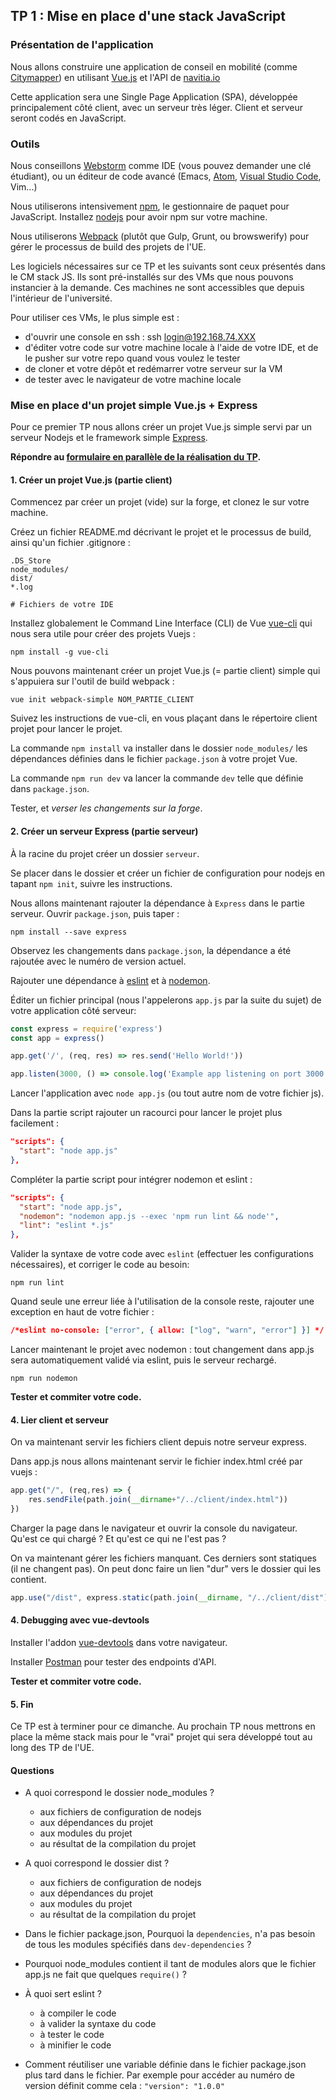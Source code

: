 ## TP 1 : Mise en place d'une stack JavaScript

### Présentation de l'application

Nous allons construire une application de conseil en mobilité (comme [Citymapper](http://citymapper.fr/)) en utilisant [Vue.js](http://vuejs.org/) et l'API de [navitia.io](https://www.navitia.io/)

Cette application sera une Single Page Application (SPA), développée principalement côté client, avec un serveur très léger. Client et serveur seront codés en JavaScript.

### Outils

Nous conseillons [Webstorm](https://www.jetbrains.com/webstorm/) comme IDE (vous pouvez demander une clé étudiant), ou un éditeur de code avancé (Emacs, [Atom](https://atom.io), [Visual Studio Code](https://code.visualstudio.com/), Vim...)

Nous utiliserons intensivement [npm](https://www.npmjs.com/), le gestionnaire de paquet pour JavaScript. Installez [nodejs](https://nodejs.org/en/) pour avoir npm sur votre machine.

Nous utiliserons [Webpack](https://webpack.github.io/) (plutôt que Gulp, Grunt, ou browswerify) pour gérer le processus de build des projets de l'UE.

Les logiciels nécessaires sur ce TP et les suivants sont ceux présentés dans le CM stack JS. Ils sont pré-installés sur des VMs que nous pouvons instancier à la demande. Ces machines ne sont accessibles que depuis l'intérieur de l'université.

Pour utiliser ces VMs, le plus simple est :
- d'ouvrir une console en ssh : ssh login@192.168.74.XXX
- d'éditer votre code sur votre machine locale à l'aide de votre IDE, et de le pusher sur votre repo quand vous voulez le tester
- de cloner et votre dépôt et redémarrer votre serveur sur la VM
- de tester avec le navigateur de votre machine locale


### Mise en place d'un projet simple Vue.js + Express

Pour ce premier TP nous allons créer un projet Vue.js simple servi par un serveur Nodejs et le framework simple [Express](http://expressjs.com/).


**Répondre au [formulaire en parallèle de la réalisation du TP]().**

#### 1. Créer un projet Vue.js (partie client)

Commencez par créer un projet (vide) sur la forge, et clonez le sur votre machine.

Créez un fichier README.md décrivant le projet et le processus de build, ainsi qu'un fichier .gitignore :

```
.DS_Store
node_modules/
dist/
*.log

# Fichiers de votre IDE
```

Installez globalement le Command Line Interface (CLI) de Vue [vue-cli](https://github.com/vuejs/vue-cli) qui nous sera utile pour créer des projets Vuejs :

```
npm install -g vue-cli
```

Nous pouvons maintenant créer un projet Vue.js (= partie client) simple qui s'appuiera sur l'outil de build webpack :

```
vue init webpack-simple NOM_PARTIE_CLIENT
```

Suivez les instructions de vue-cli, en vous plaçant dans le répertoire client projet pour lancer le projet.

La commande `npm install` va installer dans le dossier `node_modules/` les dépendances définies dans le fichier `package.json` à votre projet Vue.

La commande `npm run dev` va lancer la commande `dev` telle que définie dans `package.json`.

Tester, et *verser les changements sur la forge*.

#### 2. Créer un serveur Express (partie serveur)

À la racine du projet créer un dossier `serveur`.

Se placer dans le dossier et créer un fichier de configuration pour nodejs en tapant `npm init`, suivre les instructions.

Nous allons maintenant rajouter la dépendance à `Express` dans le partie serveur. Ouvrir `package.json`, puis taper :

`npm install --save express`

Observez les changements dans `package.json`, la dépendance a été rajoutée avec le numéro de version actuel.

Rajouter une dépendance à [eslint](https://eslint.org/) et à [nodemon](https://nodemon.io/).

Éditer un fichier principal (nous l'appelerons `app.js` par la suite du sujet) de votre application côté serveur:

```javascript
const express = require('express')
const app = express()

app.get('/', (req, res) => res.send('Hello World!'))

app.listen(3000, () => console.log('Example app listening on port 3000!'))
```

Lancer l'application avec `node app.js` (ou tout autre nom de votre fichier js).

Dans la partie script rajouter un racourci pour lancer le projet plus facilement :

```json
"scripts": {
  "start": "node app.js"
},
```

Compléter la partie script pour intégrer nodemon et eslint :
```json
"scripts": {
  "start": "node app.js",
  "nodemon": "nodemon app.js --exec 'npm run lint && node'",
  "lint": "eslint *.js"
},
```

Valider la syntaxe de votre code avec `eslint` (effectuer les configurations nécessaires), et corriger le code au besoin:
```
npm run lint
```

Quand seule une erreur liée à l'utilisation de la console reste, rajouter une exception en haut de votre fichier :
```json
/*eslint no-console: ["error", { allow: ["log", "warn", "error"] }] */
```

Lancer maintenant le projet avec nodemon : tout changement dans app.js sera automatiquement validé via eslint, puis le serveur rechargé.

```
npm run nodemon
```

**Tester et commiter votre code.**


#### 4. Lier client et serveur

On va maintenant servir les fichiers client depuis notre serveur express.

Dans app.js nous allons maintenant servir le fichier index.html créé par vuejs :
```JavaScript
app.get("/", (req,res) => {
	res.sendFile(path.join(__dirname+"/../client/index.html"))
})
```

Charger la page dans le navigateur et ouvrir la console du navigateur. Qu'est ce qui chargé ? Et qu'est ce qui ne l'est pas ?

On va maintenant gérer les fichiers manquant. Ces derniers sont statiques (il ne changent pas). On peut donc faire un lien "dur" vers le dossier qui les contient.

```javascript
app.use("/dist", express.static(path.join(__dirname, "/../client/dist")))
```

#### 4. Debugging avec vue-devtools

Installer l'addon [vue-devtools](https://github.com/vuejs/vue-devtools) dans votre navigateur.

Installer [Postman](https://www.getpostman.com/) pour tester des endpoints d'API.

**Tester et commiter votre code.**

#### 5. Fin

Ce TP est à terminer pour ce dimanche. Au prochain TP nous mettrons en place la même stack mais pour le "vrai" projet qui sera développé tout au long des TP de l'UE.


#### Questions

- A quoi correspond le dossier node_modules ?
  - aux fichiers de configuration de nodejs
  - aux dépendances du projet
  - aux modules du projet
  - au résultat de la compilation du projet

- A quoi correspond le dossier dist ?
  - aux fichiers de configuration de nodejs
  - aux dépendances du projet
  - aux modules du projet
  - au résultat de la compilation du projet


- Dans le fichier package.json, Pourquoi la `dependencies`, n'a pas besoin de tous les modules spécifiés dans `dev-dependencies` ?

- Pourquoi node_modules contient il tant de modules alors que le fichier app.js ne fait que quelques `require()` ?

- À quoi sert eslint ?
  - à compiler le code
  - à valider la syntaxe du code
  - à tester le code
  - à minifier le code

- Comment réutiliser une variable définie dans le fichier package.json plus tard dans le fichier. Par exemple pour accéder au numéro de version définit comme cela : `"version": "1.0.0"`
